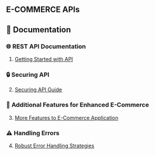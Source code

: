 ## E-COMMERCE APIs

## 📖 Documentation  
### 🌐 **REST API Documentation**
1. [Getting Started with API](docs/REST-API.md)

### 🔒 **Securing API**
2. [Securing API Guide](docs/SECURING-API.md)

### 🌟 **Additional Features for Enhanced E-Commerce**
3. [More Features to E-Commerce Application](docs/MORE-FEATURES.md)

### ⚠️ **Handling Errors**
4. [Robust Error Handling Strategies](docs/HANDLING-ERRORS.md)
